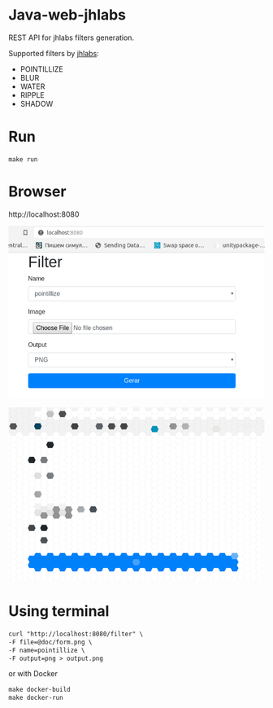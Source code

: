 # Java-web-jhlabs

REST API for jhlabs filters generation.

Supported filters by [jhlabs](http://www.jhlabs.com/ip/filters/):
* POINTILLIZE
* BLUR
* WATER
* RIPPLE
* SHADOW


# Run

```
make run
```

# Browser

http://localhost:8080

![](doc/form.png)


![Filter](doc/output.png)


# Using terminal

```
curl "http://localhost:8080/filter" \
-F file=@doc/form.png \
-F name=pointillize \
-F output=png > output.png
```

or with Docker

```
make docker-build
make docker-run
```